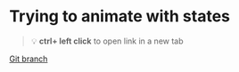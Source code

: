 # Trying to animate with states 


> :bulb: **ctrl+ left click** to open link in a new tab 

[Git branch](https://github.com/codiku/react-native-animations/tree/001-EN-using-states)